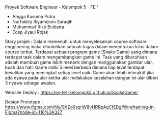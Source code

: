 Proyek Software Engineer - Kelompok 5 - FE 1

- Angga Kusuma Putra
- Nurfaidzy Riyamizaro Saragih
- Muhammad Riko Bediatra
- Ecep Jiyaul Rojak


Story projek :
Dalam memenuhi untuk menyelesaikan course software engginering maka dibutuhkan sebuah tugas dalam menentukan lulus dalam course terbut. Terdapat sebuah program game (Snake Game) yang dimana terdapat task dalam mengembangkan game ini. Task yang dibutuhkan adalah membuat game lebih menarik dengan menggunakan gambar ular, buah dan hati. Game miliki 5 level berbeda dimana tiap level terdapat kesulitan yang meningkat setiap level naik. Game akan lebih interaktif jika ada nyawa pada ular ketika ular melakukan kesalahan dengan ini ular diberi 3 nyawa sebagai awalan.

Website Deploy :
https://se-fe1-kelompok5.github.io/SnakeGame/

Design Prototype : 
https://www.figma.com/file/9XZo9sqnW8vHRRpAqCfEBg/Wireframing-in-Figma?node-id=116%3A327
